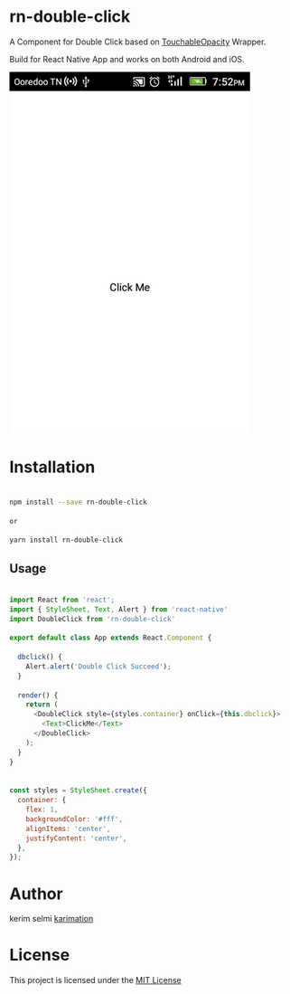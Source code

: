 # rn-double-click

A Component for Double Click based on <a href="https://facebook.github.io/react-native/docs/touchableopacity.html">TouchableOpacity</a>  Wrapper.

Build for React Native App and works on both Android and iOS.

<img src="screenshots/test.gif"  />

# Installation

```bash

npm install --save rn-double-click

or 

yarn install rn-double-click

```

## Usage
```js

import React from 'react';
import { StyleSheet, Text, Alert } from 'react-native'
import DoubleClick from 'rn-double-click'

export default class App extends React.Component {

  dbclick() {
    Alert.alert('Double Click Succeed');
  }

  render() {
    return (
      <DoubleClick style={styles.container} onClick={this.dbclick}>
        <Text>ClickMe</Text>
      </DoubleClick>
    );
  }
}


const styles = StyleSheet.create({
  container: {
    flex: 1,
    backgroundColor: '#fff',
    alignItems: 'center',
    justifyContent: 'center',
  },
});


```

# Author

kerim selmi <a href="http://www.karimation.com">karimation</a>

# License

This project is licensed under the  <a href="LICENSE">MIT License</a>
